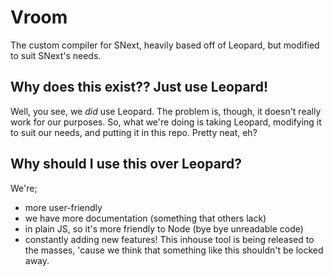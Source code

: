 # Vroom
The custom compiler for SNext, heavily based off of Leopard, but modified to suit SNext's needs.

## Why does this exist?? Just use Leopard!
Well, you see, we *did* use Leopard. The problem is, though, it doesn't really work for our purposes. So, what we're doing is taking Leopard, modifying it to suit our needs, and putting it in this repo. Pretty neat, eh? 

## Why should I use this over Leopard?
We're;
- more user-friendly
- we have more documentation (something that others lack)
- in plain JS, so it's more friendly to Node (bye bye unreadable code)
- constantly adding new features!
This inhouse tool is being released to the masses, 'cause we think that something like this shouldn't be locked away.
